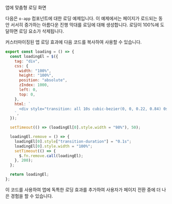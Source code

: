 <template is="exm-article">
  <a href="../../publics/examples/app-loading/demo.html" preview></a>
  <a href="../../publics/examples/app-loading/app-config.mjs" main></a>
  <a href="../../publics/examples/app-loading/page1.html"></a>
  <a href="../../publics/examples/app-loading/page2.html"></a>
</template>

앱에 맞춤형 로딩 화면

다음은 `o-app` 컴포넌트에 대한 로딩 예제입니다. 이 예제에서는 페이지가 로드되는 동안 서서히 증가하는 아름다운 진행 막대를 로딩에 대해 생성합니다. 로딩이 100%에 도달하면 로딩 요소가 삭제됩니다.

커스터마이징된 앱 로딩 효과에 다음 코드를 복사하여 사용할 수 있습니다.

```javascript
export const loading = () => {
  const loadingEl = $({
    tag: "div",
    css: {
      width: "100%",
      height: "100%",
      position: "absolute",
      zIndex: 1000,
      left: 0,
      top: 0,
    },
    html: `
      <div style="transition: all 10s cubic-bezier(0, 0, 0.22, 0.84) 0s; height: 2px;width: 0;background-color: rgb(0, 161, 46);"></div>
    `,
  });

  setTimeout(() => (loadingEl[0].style.width = "98%"), 50);

  loadingEl.remove = () => {
    loadingEl[0].style["transition-duration"] = "0.1s";
    loadingEl[0].style.width = "100%";
    setTimeout(() => {
      $.fn.remove.call(loadingEl);
    }, 200);
  };

  return loadingEl;
};
```

이 코드를 사용하여 앱에 독특한 로딩 효과를 추가하여 사용자가 페이지 전환 중에 더 나은 경험을 할 수 있습니다.

